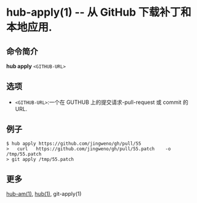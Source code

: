 # hub-apply(1) -- 从 GitHub 下载补丁和本地应用.

## 命令简介

**hub apply** `<GITHUB-URL>`

## 选项

- `<GITHUB-URL>`:一个在 GUTHUB 上的提交请求-pull-request 或 commit 的 URL.

## 例子

```
$ hub apply https://github.com/jingweno/gh/pull/55
>	curl   https://github.com/jingweno/gh/pull/55.patch    -o
/tmp/55.patch
> git apply /tmp/55.patch
```

## 更多

[hub-am(1)](hub-am.1.zh.md), [hub(1)](hub.1.zh.md), git-apply(1)
